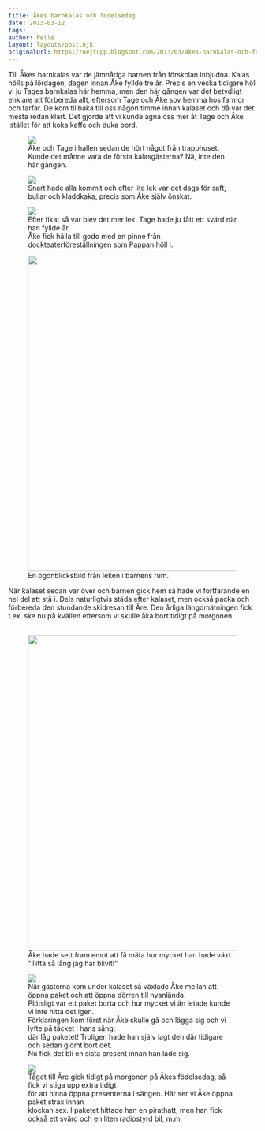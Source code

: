 ```yaml
---
title: Åkes barnkalas och födelsedag
date: 2013-03-12
tags: 	
author: Pelle
layout: layouts/post.njk
originalUrl: https://nejtupp.blogspot.com/2013/03/akes-barnkalas-och-fodelsedag.html
---
```


Till Åkes barnkalas var de jämnåriga barnen från förskolan inbjudna. Kalas hölls på lördagen, dagen innan Åke fyllde tre år. Precis en vecka tidigare höll vi ju Tages barnkalas här hemma, men den här gången var det betydligt enklare att förbereda allt, eftersom Tage och Åke sov hemma hos farmor och farfar. De kom tillbaka till oss någon timme innan kalaset och då var det mesta redan klart. Det gjorde att vi kunde ägna oss mer åt Tage och Åke istället för att koka kaffe och duka bord.<br><div>

<figure>
	<img src="../../../../img/A%CC%8Akes+barnkalasdag-PERK1874.jpg">
	<figcaption>Åke och Tage i hallen sedan de hört något från trapphuset. <br>Kunde det månne vara de första kalasgästerna? Nä, inte den här gången.</figcaption>
</figure>

<figure>
	<img src="../../../../img/A%CC%8Akes+barnkalasdag-PERK1877.jpg">
	<figcaption>Snart hade alla kommit och efter lite lek var det dags för saft, bullar och kladdkaka, precis som Åke själv önskat.</figcaption>
</figure>

<figure>
	<img src="../../../../img/A%CC%8Akes+barnkalasdag-PERK1885.jpg">
	<figcaption>Efter fikat så var blev det mer lek. Tage hade ju fått ett svärd när han fyllde år, <br>Åke fick hålla till godo med en pinne från dockteaterföreställningen som Pappan höll i.</figcaption>
</figure>

<figure>
	<img src="../../../../img/A%CC%8Akes+barnkalasdag-PERK1890.jpg" height="640">
	<figcaption>En ögonblicksbild från leken i barnens rum.</figcaption>
</figure>När kalaset sedan var över och barnen gick hem så hade vi fortfarande en hel del att stå i. Dels naturligtvis städa efter kalaset, men också packa och förbereda den stundande skidresan till Åre. Den årliga längdmätningen fick t.ex. ske nu på kvällen eftersom vi skulle åka bort tidigt på morgonen.<br><br>

<figure>
	<img src="../../../../img/A%CC%8Akes+barnkalasdag-PERK1904.jpg" height="640">
	<figcaption>Åke hade sett fram emot att få mäta hur mycket han hade växt. <br>"Titta så lång jag har blivit!"</figcaption>
</figure>

<figure>
	<img src="../../../../img/A%CC%8Akes+barnkalasdag-PERK1916.jpg">
	<figcaption>När gästerna kom under kalaset så växlade Åke mellan att öppna paket och att öppna dörren till nyanlända. <br>Plötsligt var ett paket borta och hur mycket vi än letade kunde vi inte hitta det igen. <br>Förklaringen kom först när Åke skulle gå och lägga sig och vi lyfte på täcket i hans säng: <br>där låg paketet! Troligen hade han själv lagt den där tidigare och sedan glömt bort det. <br>Nu fick det bli en sista present innan han lade sig.</figcaption>
</figure>

<figure>
	<img src="../../../../img/A%CC%8Akes+fo%CC%88delsedag-PERK1920.jpg">
	<figcaption>Tåget till Åre gick tidigt på morgonen på Åkes födelsedag, så fick vi stiga upp extra tidigt <br>för att hinna öppna presenterna i sängen. Här ser vi Åke öppna paket strax innan <br>klockan sex. I paketet hittade han en pirathatt, men han fick också ett svärd och en liten radiostyrd bil, m.m,</figcaption>
</figure>



